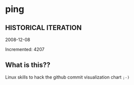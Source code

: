 # ping

## HISTORICAL ITERATION
2008-12-08

Incremented: 4207

## What is this?? 
Linux skills to hack the github commit visualization chart `;-)`
